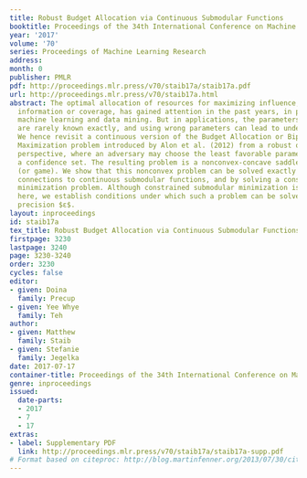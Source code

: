 ```yaml
---
title: Robust Budget Allocation via Continuous Submodular Functions
booktitle: Proceedings of the 34th International Conference on Machine Learning
year: '2017'
volume: '70'
series: Proceedings of Machine Learning Research
address: 
month: 0
publisher: PMLR
pdf: http://proceedings.mlr.press/v70/staib17a/staib17a.pdf
url: http://proceedings.mlr.press/v70/staib17a.html
abstract: The optimal allocation of resources for maximizing influence, spread of
  information or coverage, has gained attention in the past years, in particular in
  machine learning and data mining. But in applications, the parameters of the problem
  are rarely known exactly, and using wrong parameters can lead to undesirable outcomes.
  We hence revisit a continuous version of the Budget Allocation or Bipartite Influence
  Maximization problem introduced by Alon et al. (2012) from a robust optimization
  perspective, where an adversary may choose the least favorable parameters within
  a confidence set. The resulting problem is a nonconvex-concave saddle point problem
  (or game). We show that this nonconvex problem can be solved exactly by leveraging
  connections to continuous submodular functions, and by solving a constrained submodular
  minimization problem. Although constrained submodular minimization is hard in general,
  here, we establish conditions under which such a problem can be solved to arbitrary
  precision $ε$.
layout: inproceedings
id: staib17a
tex_title: Robust Budget Allocation via Continuous Submodular Functions
firstpage: 3230
lastpage: 3240
page: 3230-3240
order: 3230
cycles: false
editor:
- given: Doina
  family: Precup
- given: Yee Whye
  family: Teh
author:
- given: Matthew
  family: Staib
- given: Stefanie
  family: Jegelka
date: 2017-07-17
container-title: Proceedings of the 34th International Conference on Machine Learning
genre: inproceedings
issued:
  date-parts:
  - 2017
  - 7
  - 17
extras:
- label: Supplementary PDF
  link: http://proceedings.mlr.press/v70/staib17a/staib17a-supp.pdf
# Format based on citeproc: http://blog.martinfenner.org/2013/07/30/citeproc-yaml-for-bibliographies/
---
```

